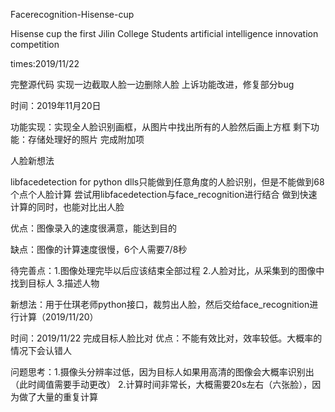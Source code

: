 Facerecognition-Hisense-cup

Hisense cup the first Jilin College Students artificial intelligence innovation competition

times:2019/11/22

完整源代码
实现一边截取人脸一边删除人脸
上诉功能改进，修复部分bug

时间：2019年11月20日

功能实现：实现全人脸识别画框，从图片中找出所有的人脸然后画上方框
剩下功能：存储处理好的照片
完成附加项


人脸新想法

libfacedetection for python dlls只能做到任意角度的人脸识别，但是不能做到68个点个人脸计算
尝试用libfacedetection与face_recognition进行结合
做到快速计算的同时，也能对比出人脸


优点：图像录入的速度很满意，能达到目的

缺点：图像的计算速度很慢，6个人需要7/8秒

待完善点：1.图像处理完毕以后应该结束全部过程  2.人脸对比，从采集到的图像中找到目标人  3.描述人物

新想法：用于仕琪老师python接口，裁剪出人脸，然后交给face_recognition进行计算（2019/11/20）



时间：2019/11/22
完成目标人脸比对
优点：不能有效比对，效率较低。大概率的情况下会认错人

问题思考：1.摄像头分辨率过低，因为目标人如果用高清的图像会大概率识别出（此时阈值需要手动更改） 
           2.计算时间非常长，大概需要20s左右（六张脸），因为做了大量的重复计算

